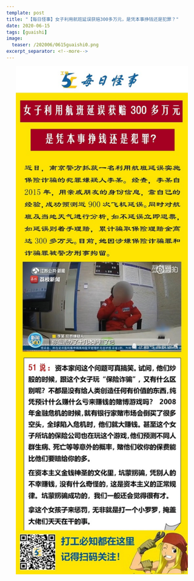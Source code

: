 ```yaml
---
template: post
title: "【每日怪事】女子利用航班延误获赔300多万元，是凭本事挣钱还是犯罪？"
date: 2020-06-15
tags: [guaishi]
image:
  teaser: /202006/0615guaishi0.png
excerpt_separator: <!--more-->
---
```


<div style="text-align:center;color:grey"><img src="/images/202006/0615guaishi.jpg" width="90%"></div><br>

